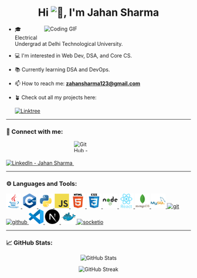<h1 align="center">
  Hi <img src="https://media.giphy.com/media/hvRJCLFzcasrR4ia7z/giphy.gif" width="25px" alt="👋">, I'm Jahan Sharma
</h1>

<img align="right" alt="Coding GIF" width="400" 
     src="https://media.giphy.com/media/ZVik7pBtu9dNS/giphy.gif" 
     style="margin-bottom: 20px;" />

- 🎓 Electrical Undergrad at Delhi Technological University.

- 💻 I'm interested in Web Dev, DSA, and Core CS.
  
- 📚 Currently learning DSA and DevOps.
  
- 📫 How to reach me: **zahansharma123@gmail.com**
  
- 🪴 Check out all my projects here:
  
  [![Linktree](https://img.shields.io/badge/Portfolio-Linktree-green?style=for-the-badge&logo=linktree)](https://linktr.ee/Zahanboi)

---

### 🔗 Connect with me:

<p align="left">
  <a href="https://www.linkedin.com/in/jahansharma" target="_blank" rel="noreferrer">
    <img src="https://raw.githubusercontent.com/rahuldkjain/github-profile-readme-generator/master/src/images/icons/Social/linked-in-alt.svg" alt="LinkedIn - Jahan Sharma" height="30" width="40" />
  </a>
<a href="https://github.com/Zahanboi" target="_blank" rel="noreferrer">
  <img 
    src="https://uxwing.com/wp-content/themes/uxwing/download/brands-and-social-media/github-white-icon.png" 
    alt="GitHub - Zahanboi" 
    height="30" 
    width="40" 
    style="display: inline-block;" 
  />
</a>




</p>


---

### ⚙️ Languages and Tools:

<p align="left">
  <a href="https://www.java.com/" target="_blank" rel="noreferrer">
    <img src="https://raw.githubusercontent.com/devicons/devicon/master/icons/java/java-original.svg" alt="java" width="40" height="40"/>
  </a>
  <a href="https://www.w3schools.com/cpp/" target="_blank" rel="noreferrer">
    <img src="https://raw.githubusercontent.com/devicons/devicon/master/icons/cplusplus/cplusplus-original.svg" alt="cplusplus" width="40" height="40"/>
  </a>
  <a href="https://www.python.org" target="_blank" rel="noreferrer">
    <img src="https://raw.githubusercontent.com/devicons/devicon/master/icons/python/python-original.svg" alt="python" width="40" height="40"/>
  </a>
  <a href="https://developer.mozilla.org/en-US/docs/Web/JavaScript" target="_blank" rel="noreferrer">
    <img src="https://raw.githubusercontent.com/devicons/devicon/master/icons/javascript/javascript-original.svg" alt="javascript" width="40" height="40"/>
  </a>
  <a href="https://www.w3.org/html/" target="_blank" rel="noreferrer">
    <img src="https://raw.githubusercontent.com/devicons/devicon/master/icons/html5/html5-original-wordmark.svg" alt="html5" width="40" height="40"/>
  </a>
  <a href="https://www.w3schools.com/css/" target="_blank" rel="noreferrer">
    <img src="https://raw.githubusercontent.com/devicons/devicon/master/icons/css3/css3-original-wordmark.svg" alt="css3" width="40" height="40"/>
  </a>
  <a href="https://nodejs.org" target="_blank" rel="noreferrer">
    <img src="https://raw.githubusercontent.com/devicons/devicon/master/icons/nodejs/nodejs-original-wordmark.svg" alt="nodejs" width="40" height="40"/>
  </a>
  <a href="https://reactjs.org/" target="_blank" rel="noreferrer">
    <img src="https://raw.githubusercontent.com/devicons/devicon/master/icons/react/react-original-wordmark.svg" alt="react" width="40" height="40"/>
  </a>
  <a href="https://www.mongodb.com/" target="_blank" rel="noreferrer">
    <img src="https://raw.githubusercontent.com/devicons/devicon/master/icons/mongodb/mongodb-original-wordmark.svg" alt="mongodb" width="40" height="40"/>
  </a>
  <a href="https://www.mysql.com/" target="_blank" rel="noreferrer">
    <img src="https://raw.githubusercontent.com/devicons/devicon/master/icons/mysql/mysql-original-wordmark.svg" alt="mysql" width="40" height="40"/>
  </a>
  <a href="https://git-scm.com/" target="_blank" rel="noreferrer">
    <img src="https://www.vectorlogo.zone/logos/git-scm/git-scm-icon.svg" alt="git" width="40" height="40"/>
  </a>
  <a href="https://github.com/" target="_blank" rel="noreferrer">
    <img src="https://uxwing.com/wp-content/themes/uxwing/download/brands-and-social-media/github-white-icon.png" alt="github" width="40" height="40"/>
  </a>
  <a href="https://code.visualstudio.com/" target="_blank" rel="noreferrer">
    <img src="https://raw.githubusercontent.com/devicons/devicon/master/icons/vscode/vscode-original.svg" alt="vscode" width="40" height="40"/>
  </a>
  <a href="https://nextjs.org/" target="_blank" rel="noreferrer">
    <img src="https://raw.githubusercontent.com/devicons/devicon/master/icons/nextjs/nextjs-original.svg" alt="nextjs" width="40" height="40"/>
  </a>
  <a href="https://www.docker.com/" target="_blank" rel="noreferrer">
    <img src="https://raw.githubusercontent.com/devicons/devicon/master/icons/docker/docker-original.svg" alt="docker" width="40" height="40"/>
  </a>
  <a href="https://socket.io/" target="_blank" rel="noreferrer">
    <img src="https://avatars.githubusercontent.com/u/10566080?v=4" alt="socketio" width="40" height="40"/>
  </a>
</p>


---

### 📈 GitHub Stats:

<p align="center">
  <img src="https://github-readme-stats.vercel.app/api?username=Zahanboi&show_icons=true&theme=radical" alt="GitHub Stats" />
</p>
<p align="center">
  <img src="https://github-readme-streak-stats.herokuapp.com/?user=Zahanboi&theme=radical" alt="GitHub Streak" />
</p>

